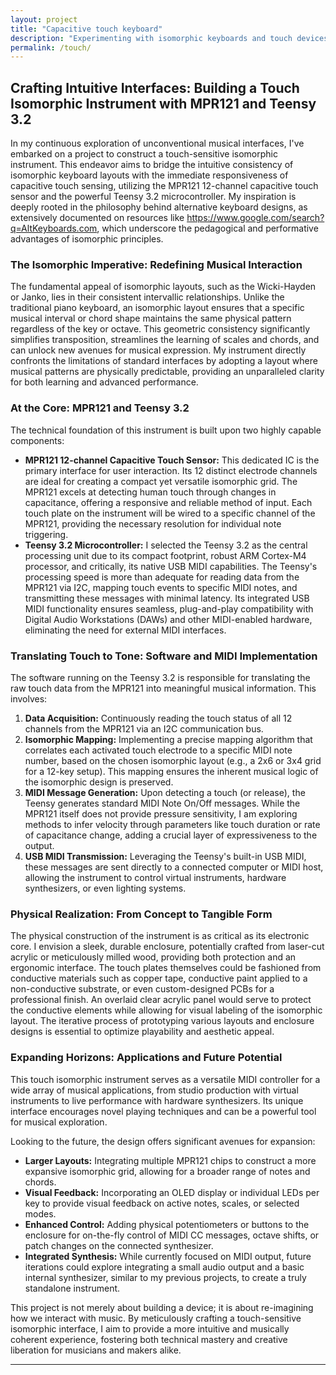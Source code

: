```yaml
---
layout: project
title: "Capacitive touch keyboard"
description: "Experimenting with isomorphic keyboards and touch devices"
permalink: /touch/
---
```


## Crafting Intuitive Interfaces: Building a Touch Isomorphic Instrument with MPR121 and Teensy 3.2

In my continuous exploration of unconventional musical interfaces, I've embarked on a project to construct a touch-sensitive isomorphic instrument. This endeavor aims to bridge the intuitive consistency of isomorphic keyboard layouts with the immediate responsiveness of capacitive touch sensing, utilizing the MPR121 12-channel capacitive touch sensor and the powerful Teensy 3.2 microcontroller. My inspiration is deeply rooted in the philosophy behind alternative keyboard designs, as extensively documented on resources like https://www.google.com/search?q=AltKeyboards.com, which underscore the pedagogical and performative advantages of isomorphic principles.

### The Isomorphic Imperative: Redefining Musical Interaction

The fundamental appeal of isomorphic layouts, such as the Wicki-Hayden or Janko, lies in their consistent intervallic relationships. Unlike the traditional piano keyboard, an isomorphic layout ensures that a specific musical interval or chord shape maintains the same physical pattern regardless of the key or octave. This geometric consistency significantly simplifies transposition, streamlines the learning of scales and chords, and can unlock new avenues for musical expression. My instrument directly confronts the limitations of standard interfaces by adopting a layout where musical patterns are physically predictable, providing an unparalleled clarity for both learning and advanced performance.

### At the Core: MPR121 and Teensy 3.2

The technical foundation of this instrument is built upon two highly capable components:

  * **MPR121 12-channel Capacitive Touch Sensor:** This dedicated IC is the primary interface for user interaction. Its 12 distinct electrode channels are ideal for creating a compact yet versatile isomorphic grid. The MPR121 excels at detecting human touch through changes in capacitance, offering a responsive and reliable method of input. Each touch plate on the instrument will be wired to a specific channel of the MPR121, providing the necessary resolution for individual note triggering.
  * **Teensy 3.2 Microcontroller:** I selected the Teensy 3.2 as the central processing unit due to its compact footprint, robust ARM Cortex-M4 processor, and critically, its native USB MIDI capabilities. The Teensy's processing speed is more than adequate for reading data from the MPR121 via I2C, mapping touch events to specific MIDI notes, and transmitting these messages with minimal latency. Its integrated USB MIDI functionality ensures seamless, plug-and-play compatibility with Digital Audio Workstations (DAWs) and other MIDI-enabled hardware, eliminating the need for external MIDI interfaces.

### Translating Touch to Tone: Software and MIDI Implementation

The software running on the Teensy 3.2 is responsible for translating the raw touch data from the MPR121 into meaningful musical information. This involves:

1.  **Data Acquisition:** Continuously reading the touch status of all 12 channels from the MPR121 via an I2C communication bus.
2.  **Isomorphic Mapping:** Implementing a precise mapping algorithm that correlates each activated touch electrode to a specific MIDI note number, based on the chosen isomorphic layout (e.g., a 2x6 or 3x4 grid for a 12-key setup). This mapping ensures the inherent musical logic of the isomorphic design is preserved.
3.  **MIDI Message Generation:** Upon detecting a touch (or release), the Teensy generates standard MIDI Note On/Off messages. While the MPR121 itself does not provide pressure sensitivity, I am exploring methods to infer velocity through parameters like touch duration or rate of capacitance change, adding a crucial layer of expressiveness to the output.
4.  **USB MIDI Transmission:** Leveraging the Teensy's built-in USB MIDI, these messages are sent directly to a connected computer or MIDI host, allowing the instrument to control virtual instruments, hardware synthesizers, or even lighting systems.

### Physical Realization: From Concept to Tangible Form

The physical construction of the instrument is as critical as its electronic core. I envision a sleek, durable enclosure, potentially crafted from laser-cut acrylic or meticulously milled wood, providing both protection and an ergonomic interface. The touch plates themselves could be fashioned from conductive materials such as copper tape, conductive paint applied to a non-conductive substrate, or even custom-designed PCBs for a professional finish. An overlaid clear acrylic panel would serve to protect the conductive elements while allowing for visual labeling of the isomorphic layout. The iterative process of prototyping various layouts and enclosure designs is essential to optimize playability and aesthetic appeal.

### Expanding Horizons: Applications and Future Potential

This touch isomorphic instrument serves as a versatile MIDI controller for a wide array of musical applications, from studio production with virtual instruments to live performance with hardware synthesizers. Its unique interface encourages novel playing techniques and can be a powerful tool for musical exploration.

Looking to the future, the design offers significant avenues for expansion:

  * **Larger Layouts:** Integrating multiple MPR121 chips to construct a more expansive isomorphic grid, allowing for a broader range of notes and chords.
  * **Visual Feedback:** Incorporating an OLED display or individual LEDs per key to provide visual feedback on active notes, scales, or selected modes.
  * **Enhanced Control:** Adding physical potentiometers or buttons to the enclosure for on-the-fly control of MIDI CC messages, octave shifts, or patch changes on the connected synthesizer.
  * **Integrated Synthesis:** While currently focused on MIDI output, future iterations could explore integrating a small audio output and a basic internal synthesizer, similar to my previous projects, to create a truly standalone instrument.

This project is not merely about building a device; it is about re-imagining how we interact with music. By meticulously crafting a touch-sensitive isomorphic interface, I aim to provide a more intuitive and musically coherent experience, fostering both technical mastery and creative liberation for musicians and makers alike.

---
